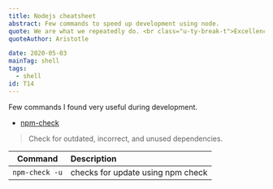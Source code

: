 ```yaml
---
title: Nodejs cheatsheet
abstract: Few commands to speed up development using node.
quote: We are what we repeatedly do. <br class="u-ty-break-t">Excellence, then, is not an act, but a habit
quoteAuthor: Aristotle

date: 2020-05-03
mainTag: shell
tags:
  - shell
id: T14
---
```


Few commands I found very useful during development.

- [npm-check](https://github.com/dylang/npm-check)

> Check for outdated, incorrect, and unused dependencies.


| Command                               | Description                                             |
|---------------------------------------|:--------------------------------------------------------|
| `npm-check -u`                        | checks for update using npm check                       |


